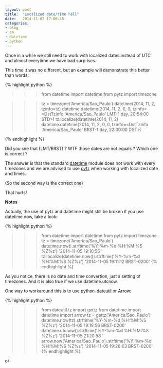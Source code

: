 ```yaml
---
layout: post
title:  "Localized date/time hell"
date:   2014-11-02 17:00:45
categories:
- blog
- en
- datetime
- python
---
```


Once in a while we still need to work with localized dates instead of UTC and almost everytime we
have bad surprises.

This time it was no different, but an example will demonstrate this better than words:

{% highlight python %}
>>> from datetime import datetime
>>> from pytz import timezone

>>> tz = timezone('America/Sao_Paulo')
>>> datetime(2014, 11, 2, tzinfo=tz)
datetime.datetime(2014, 11, 2, 0, 0, tzinfo=<DstTzInfo 'America/Sao_Paulo' LMT-1 day, 20:54:00 STD>)
>>> tz.localize(datetime(2014, 11, 2)
datetime.datetime(2014, 11, 2, 0, 0, tzinfo=<DstTzInfo 'America/Sao_Paulo' BRST-1 day, 22:00:00 DST>)

{% endhighlight %}

Did you see that (LMT/BRST) ? WTF those dates are not equals ? Which one is correct ?

The answer is that the standard [datetime][datetime] module does not work with every timezones and
we are advised to use [pytz][pytz] when working with localized date and times.

(So the second way is the correct one)

That hurts!

**Notes**

Actually, the use of pytz and datetime might still be broken if you use datetime.now, take a look:

{% highlight python %}
>>> from datetime import datetime
>>> from pytz import timezone
>>> tz = timezone('America/Sao_Paulo')
>>> datetime.now().strftime('%Y-%m-%d %H:%M:%S %Z%z')
'2014-11-05 19:10:55 '
>>> tz.localize(datetime.now()).strftime('%Y-%m-%d %H:%M:%S %Z%z')
'2014-11-05 19:11:12 BRST-0200'
{% endhighlight %}

As you notice, there is no date and time convertion, just a setting of timezones. And it is also
true if we use datetime.utcnow.

One way to workaround this is to use [python-dateutil][dateutil] or [Arrow][arrow]:

{% highlight python %}
>>> from dateutil.tz import gettz
>>> from datetime import datetime
>>> import arrow
>>> tz = gettz('America/Sao_Paulo')
>>> datetime.now(tz).strftime('%Y-%m-%d %H:%M:%S %Z%z')
'2014-11-05 19:19:56 BRST-0200'
>>> datetime.utcnow().strftime('%Y-%m-%d %H:%M:%S %Z%z')
'2014-11-05 21:20:58 '
>>> arrow.now('America/Sao_Paulo').strftime('%Y-%m-%d %H:%M:%S %Z%z')
'2014-11-05 19:26:03 BRST-0200'
{% endhighlight %}

o/

[datetime]: https://docs.python.org/2.7/library/datetime.html#tzinfo-objects
[pytz]: http://pytz.sourceforge.net/#localized-times-and-date-arithmetic
[dateutil]: https://labix.org/python-dateutil
[arrow]: http://crsmithdev.com/arrow/
